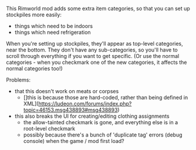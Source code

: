 This Rimworld mod adds some extra item categories, so that you can set up stockpiles more easily:
- things which need to be indoors
- things which need refrigeration

When you're setting up stockpiles, they'll appear as top-level categories, near the bottom.
They don't have any sub-categories, so you'll have to scroll through everything if you want to get specific.
(Or use the normal categories - when you checkmark one of the new categories, it affects the normal categories too!)

Problems:
- that this doesn't work on meats or corpses
    - []this is because those are hard-coded, rather than being defined in XML](https://ludeon.com/forums/index.php?topic=46153.msg438893#msg438893)
- this also breaks the UI for creating/editing clothing assignments
    - the allow-tainted checkmark is gone, and everything else is in a root-level checkmark
    - possibly because there's a bunch of 'duplicate tag' errors (debug console) when the game / mod first load?  
